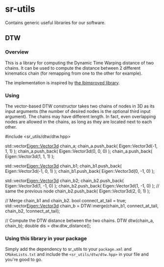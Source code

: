 # sr-utils
Contains generic useful libraries for our software.

## DTW
### Overview
This is a library for computing the Dynamic Time Warping distance of two chains. It can be used to compute the distance between 2 different kinematics chain (for remapping from one to the other for example).

The implementation is inspired by [the lbimproved library](https://code.google.com/p/lbimproved).

### Using
The vector-based DTW constructor takes two chains of nodes in 3D as its input arguments (the number of desired nodes is the optional third input argument). The chains may have different length. In fact, even overlapping nodes are allowed in the chains, as long as they are located next to each other.

#include <sr_utils/dtw/dtw.hpp>

std::vector<Eigen::Vector3d> chain_a;
chain_a.push_back( Eigen::Vector3d(-1, 1, 1) );
chain_a.push_back( Eigen::Vector3d(0, 0, 0) );
chain_a.push_back( Eigen::Vector3d(1, 1, 1) );

std::vector<Eigen::Vector3d> chain_b1;
chain_b1.push_back( Eigen::Vector3d(-1, 0, 1) );
chain_b1.push_back( Eigen::Vector3d(0, -1, 0) );

std::vector<Eigen::Vector3d> chain_b2;
chain_b2.push_back( Eigen::Vector3d(1, -1, 0) );
chain_b2.push_back( Eigen::Vector3d(1, -1, 0) ); // same the previous node
chain_b2.push_back( Eigen::Vector3d(2, 0, 1) );

// Merge chain_b1 and chain_b2.
bool connect_at_tail = true;
std::vector<Eigen::Vector3d> chain_b = DTW::merge(chain_b1, connect_at_tail, chain_b2, !connect_at_tail);

// Compute the DTW distance between the two chains.
DTW dtw(chain_a, chain_b);
double dis = dtw.dtw_distance();

### Using this library in your package
Simply add the dependency to sr_utils to your `package.xml` and `CMakeLists.txt` and include the `<sr_utils/dtw/dtw.hpp>` in your file and you're good to go.
